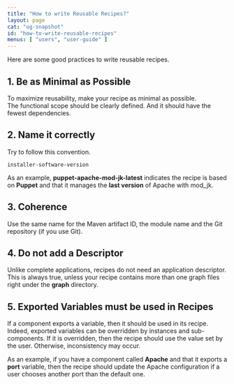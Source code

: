 ```yaml
---
title: "How to write Reusable Recipes?"
layout: page
cat: "ug-snapshot"
id: "how-to-write-reusable-recipes"
menus: [ "users", "user-guide" ]
---
```


Here are some good practices to write reusable recipes.

## 1. Be as Minimal as Possible

To maximize reusability, make your recipe as minimal as possible.  
The functional scope should be clearly defined. And it should have the fewest dependencies.

## 2. Name it correctly

Try to follow this convention.

```
installer-software-version
``` 

As an example, **puppet-apache-mod-jk-latest** indicates the recipe is based on **Puppet**
and that it manages the **last version** of Apache with mod_jk.

## 3. Coherence

Use the same name for the Maven artifact ID, the module name and the Git repository (if you use Git).

## 4. Do not add a Descriptor

Unlike complete applications, recipes do not need an application descriptor.  
This is always true, unless your recipe contains more than one graph files right under the **graph** directory.

## 5. Exported Variables must be used in Recipes

If a component exports a variable, then it should be used in its recipe.  
Indeed, exported variables can be overridden by instances and sub-components. If it is overridden,
then the recipe should use the value set by the user. Otherwise, inconsistency may occur.

As an example, if you have a component called **Apache** and that it exports a **port** variable,
then the recipe should update the Apache configuration if a user chooses another port than the default one.

